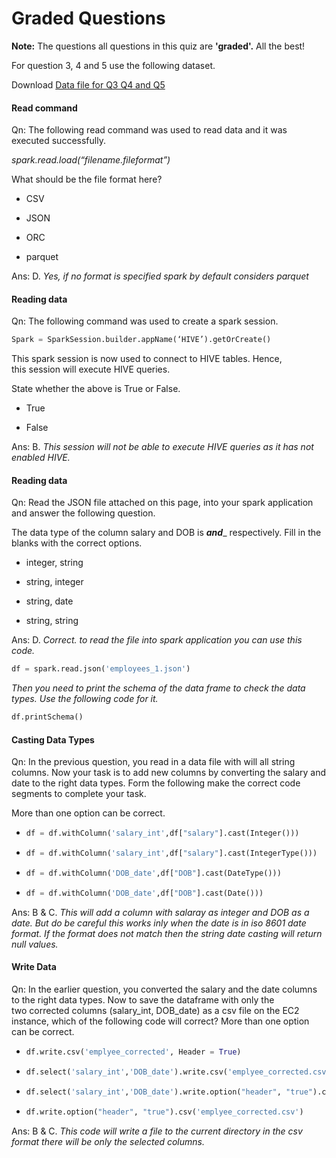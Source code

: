 # Graded Questions

**Note:** The questions all questions in this quiz are **'graded'.** All the best!

For question 3, 4 and 5 use the following dataset.

Download [Data file for Q3 Q4 and Q5](employees_1.json)



#### Read command

Qn: The following read command was used to read data and it was executed successfully.  

_spark.read.load(“filename.fileformat”)_

What should be the file format here?

- CSV

- JSON

- ORC

- parquet

Ans: D. _Yes, if no format is specified spark by default considers parquet_

#### 

#### Reading data

Qn: The following command was used to create a spark session.

```python
Spark = SparkSession.builder.appName(‘HIVE’).getOrCreate()
```

This spark session is now used to connect to HIVE tables. Hence, this session will execute HIVE queries.

State whether the above is True or False.

- True

- False

Ans: B. _This session will not be able to execute HIVE queries as it has not enabled HIVE._



#### Reading data

Qn: Read the JSON file attached on this page, into your spark application and answer the following question.

The data type of the column salary and DOB is ___and____ respectively. Fill in the blanks with the correct options.

- integer, string

- string, integer

- string, date

- string, string

Ans: D. _Correct. to read the file into spark application you can use this code._

```python
df = spark.read.json('employees_1.json')
```

_Then you need to print the schema of the data frame to check the data types. Use the following code for it._

```python
df.printSchema()
```



#### Casting Data Types

Qn: In the previous question, you read in a data file with will all string columns. Now your task is to add new columns by converting the salary and date to the right data types. Form the following make the correct code segments to complete your task.

More than one option can be correct.

- ```python
  df = df.withColumn('salary_int',df["salary"].cast(Integer()))
  ```

- ```python
  df = df.withColumn('salary_int',df["salary"].cast(IntegerType()))
  ```

- ```python
  df = df.withColumn('DOB_date',df["DOB"].cast(DateType()))
  ```

- ```python
  df = df.withColumn('DOB_date',df["DOB"].cast(Date()))
  ```

Ans: B & C. *This will add a column with salaray as integer and  DOB as a date. But do be careful this works inly when the date is in iso 8601 date format. If the format does not match then the string date casting will return null values.*



#### Write Data

Qn: In the earlier question, you converted the salary and the date columns to the right data types. Now to save the dataframe with only the two corrected columns (salary_int, DOB_date) as a csv file on the EC2 instance, which of the following code will correct? More than one option can be correct. 

- ```python
  df.write.csv('emplyee_corrected', Header = True)
  ```

- ```python
  df.select('salary_int','DOB_date').write.csv('emplyee_corrected.csv')
  ```

- ```python
  df.select('salary_int','DOB_date').write.option("header", "true").csv('emplyee_corrected.csv')
  ```

- ```python
  df.write.option("header", "true").csv('emplyee_corrected.csv')
  ```

Ans: B & C. *This code will write a file to the current directory in the csv format there will be only the selected columns.*

